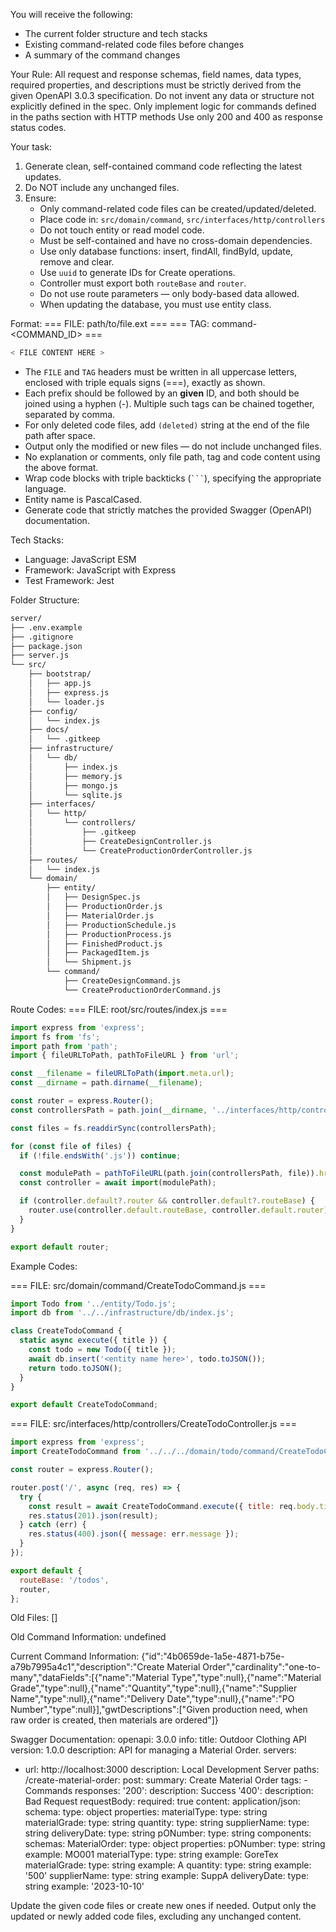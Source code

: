 
You will receive the following:
- The current folder structure and tech stacks
- Existing command-related code files before changes
- A summary of the command changes

Your Rule:
All request and response schemas, field names, data types, required properties, and descriptions must be strictly derived from the given OpenAPI 3.0.3 specification. Do not invent any data or structure not explicitly defined in the spec. Only implement logic for commands defined in the paths section with HTTP methods
Use only 200 and 400 as response status codes.

Your task:
1. Generate clean, self-contained command code reflecting the latest updates.
2. Do NOT include any unchanged files.
3. Ensure:
   - Only command-related code files can be created/updated/deleted.
   - Place code in: `src/domain/command`, `src/interfaces/http/controllers`
   - Do not touch entity or read model code.
   - Must be self-contained and have no cross-domain dependencies.
   - Use only database functions: insert, findAll, findById, update, remove and clear.
   - Use `uuid` to generate IDs for Create operations.
   - Controller must export both `routeBase` and `router`.
   - Do not use route parameters — only body-based data allowed.
   - When updating the database, you must use entity class.

Format:
=== FILE: path/to/file.ext ===
=== TAG: command-<COMMAND_ID> ===
```javascript
< FILE CONTENT HERE >
```

- The `FILE` and `TAG` headers must be written in all uppercase letters, enclosed with triple equals signs (===), exactly as shown.
- Each prefix should be followed by an **given** ID, and both should be joined using a hyphen (-).
  Multiple such tags can be chained together, separated by comma.
- For only deleted code files, add `(deleted)` string at the end of the file path after space.
- Output only the modified or new files — do not include unchanged files.
- No explanation or comments, only file path, tag and code content using the above format.
- Wrap code blocks with triple backticks (` ``` `), specifying the appropriate language.
- Entity name is PascalCased.
- Generate code that strictly matches the provided Swagger (OpenAPI) documentation.

Tech Stacks:
 - Language: JavaScript ESM
 - Framework: JavaScript with Express
 - Test Framework: Jest

Folder Structure:
```bash
server/
├── .env.example
├── .gitignore
├── package.json
├── server.js
└── src/
    ├── bootstrap/
    │   ├── app.js
    │   ├── express.js
    │   └── loader.js
    ├── config/
    │   └── index.js
    ├── docs/
    │   └── .gitkeep
    ├── infrastructure/
    │   └── db/
    │       ├── index.js
    │       ├── memory.js
    │       ├── mongo.js
    │       └── sqlite.js
    ├── interfaces/
    │   └── http/
    │       └── controllers/
    │           ├── .gitkeep
    │           ├── CreateDesignController.js
    │           └── CreateProductionOrderController.js
    ├── routes/
    │   └── index.js
    └── domain/
        ├── entity/
        │   ├── DesignSpec.js
        │   ├── ProductionOrder.js
        │   ├── MaterialOrder.js
        │   ├── ProductionSchedule.js
        │   ├── ProductionProcess.js
        │   ├── FinishedProduct.js
        │   ├── PackagedItem.js
        │   └── Shipment.js
        └── command/
            ├── CreateDesignCommand.js
            └── CreateProductionOrderCommand.js
```

Route Codes:
=== FILE: root/src/routes/index.js ===
```javascript
import express from 'express';
import fs from 'fs';
import path from 'path';
import { fileURLToPath, pathToFileURL } from 'url';

const __filename = fileURLToPath(import.meta.url);
const __dirname = path.dirname(__filename);

const router = express.Router();
const controllersPath = path.join(__dirname, '../interfaces/http/controllers');

const files = fs.readdirSync(controllersPath);

for (const file of files) {
  if (!file.endsWith('.js')) continue;

  const modulePath = pathToFileURL(path.join(controllersPath, file)).href;
  const controller = await import(modulePath);

  if (controller.default?.router && controller.default?.routeBase) {
    router.use(controller.default.routeBase, controller.default.router);
  }
}

export default router;
```

Example Codes:

=== FILE: src/domain/command/CreateTodoCommand.js ===
```javascript
import Todo from '../entity/Todo.js';
import db from '../../infrastructure/db/index.js';

class CreateTodoCommand {
  static async execute({ title }) {
    const todo = new Todo({ title });
    await db.insert('<entity name here>', todo.toJSON());
    return todo.toJSON();
  }
}

export default CreateTodoCommand;
```

=== FILE: src/interfaces/http/controllers/CreateTodoController.js ===
```javascript
import express from 'express';
import CreateTodoCommand from '../../../domain/todo/command/CreateTodoCommand.js';

const router = express.Router();

router.post('/', async (req, res) => {
  try {
    const result = await CreateTodoCommand.execute({ title: req.body.title });
    res.status(201).json(result);
  } catch (err) {
    res.status(400).json({ message: err.message });
  }
});

export default {
  routeBase: '/todos',
  router,
};
```

Old Files:
[]

Old Command Information:
undefined

Current Command Information:
{"id":"4b0659de-1a5e-4871-b75e-a79b7995a4c1","description":"Create Material Order","cardinality":"one-to-many","dataFields":[{"name":"Material Type","type":null},{"name":"Material Grade","type":null},{"name":"Quantity","type":null},{"name":"Supplier Name","type":null},{"name":"Delivery Date","type":null},{"name":"PO Number","type":null}],"gwtDescriptions":["Given production need, when raw order is created, then materials are ordered"]}

Swagger Documentation:
openapi: 3.0.0
info:
  title: Outdoor Clothing API
  version: 1.0.0
  description: API for managing a Material Order.
servers:
  - url: http://localhost:3000
    description: Local Development Server
paths:
  /create-material-order:
    post:
      summary: Create Material Order
      tags:
        - Commands
      responses:
        '200':
          description: Success
        '400':
          description: Bad Request
      requestBody:
        required: true
        content:
          application/json:
            schema:
              type: object
              properties:
                materialType:
                  type: string
                materialGrade:
                  type: string
                quantity:
                  type: string
                supplierName:
                  type: string
                deliveryDate:
                  type: string
                pONumber:
                  type: string
components:
  schemas:
    MaterialOrder:
      type: object
      properties:
        pONumber:
          type: string
          example: MO001
        materialType:
          type: string
          example: GoreTex
        materialGrade:
          type: string
          example: A
        quantity:
          type: string
          example: '500'
        supplierName:
          type: string
          example: SuppA
        deliveryDate:
          type: string
          example: '2023-10-10'


Update the given code files or create new ones if needed.
Output only the updated or newly added code files, excluding any unchanged content.
